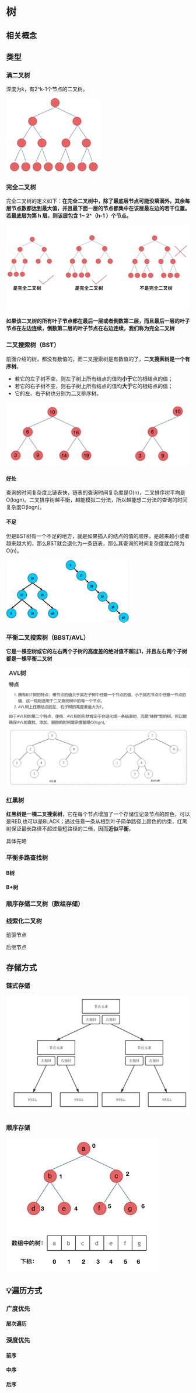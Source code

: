 # 树

## 相关概念



## 类型

### 满二叉树

深度为k，有2^k-1个节点的二叉树。

<img src="images/image-20220301194300352.png" alt="image-20220301194300352" style="zoom:33%;" />

### 完全二叉树

完全二叉树的定义如下：**在完全二叉树中，除了最底层节点可能没填满外，其余每层节点数都达到最大值，并且最下面一层的节点都集中在该层最左边的若干位置。若最底层为第 h 层，则该层包含 1~ 2^（h-1 ）个节点。**

![image-20220301195414337](images/image-20220301195414337.png)

**如果该二叉树的所有叶子节点都在最后一层或者倒数第二层，而且最后一层的叶子节点在左边连续，倒数第二层的叶子节点在右边连续，我们称为完全二叉树**



### 二叉搜索树（BST）

前面介绍的树，都没有数值的，而二叉搜索树是有数值的了，**二叉搜索树是一个有序树**。

- 若它的左子树不空，则左子树上所有结点的值均**小于**它的根结点的值；
- 若它的右子树不空，则右子树上所有结点的值均**大于**它的根结点的值；
- 它的左、右子树也分别为二叉排序树。

![image-20220301210137106](images/image-20220301210137106.png)

#### 好处

查询的时间复杂度比链表快，链表的查询时间复杂度是O(n)，二叉排序树平均是O(logn)。二叉排序树越平衡，越能模拟二分法，所以越能想二分法的查询的时间复杂度O(logn)。

#### 不足

但是BST树有一个不足的地方，就是如果插入的结点的值的顺序，是越来越小或者越来越大的，那么BST就会退化为一条链表，那么其查询的时间复杂度就会降为O(n)。

<img src="images/image-20220301210523521.png" alt="image-20220301210523521" style="zoom: 33%;" />

### 平衡二叉搜索树（BBST/AVL）

**它是一棵空树或它的左右两个子树的高度差的绝对值不超过1，并且左右两个子树都是一棵平衡二叉树**

![image-20220301211215434](images/image-20220301211215434.png)

### 红黑树

**红黑树是一棵二叉搜索树**，它在每个节点增加了一个存储位记录节点的颜色，可以是RED,也可以是BLACK；通过任意一条从根到叶子简单路径上颜色的约束，红黑树保证最长路径不超过最短路径的二倍，因而**近似平衡**。

具体先略



### 平衡多路查找树

#### B树



#### B+树



### 顺序存储二叉树（数组存储）





### 线索化二叉树

前驱节点

后继节点



## 存储方式

### 链式存储

<img src="images/image-20220301213217316.png" alt="image-20220301213217316" style="zoom:50%;" />

### 顺序存储

<img src="images/image-20220301213313742.png" alt="image-20220301213313742" style="zoom: 50%;" />

## 💡遍历方式

### 广度优先

#### 层次遍历



### 深度优先

#### 前序







#### 中序





#### 后序

















